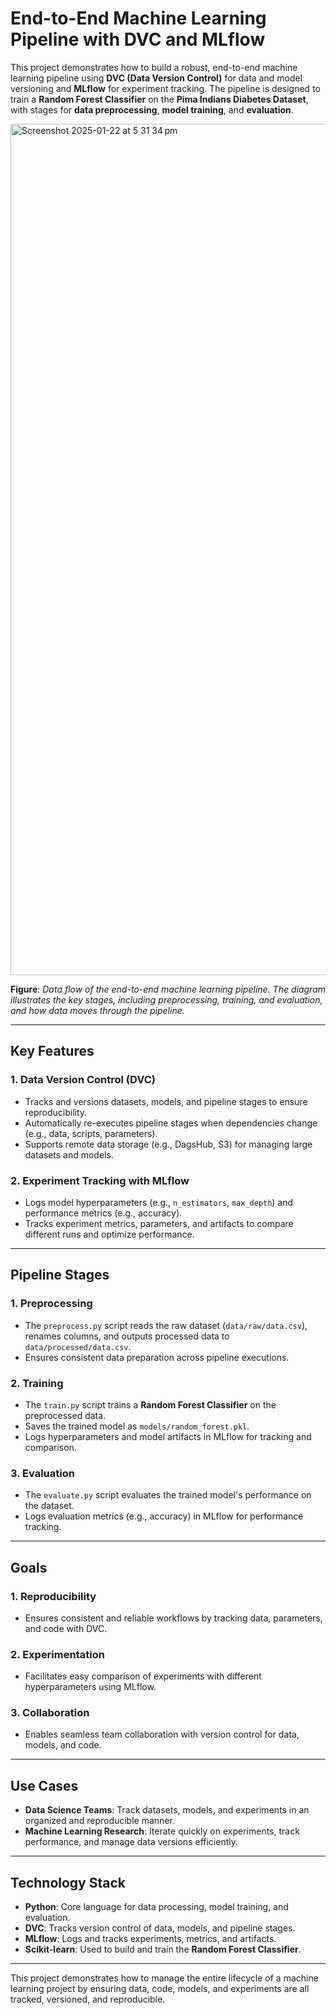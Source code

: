 # **End-to-End Machine Learning Pipeline with DVC and MLflow**

This project demonstrates how to build a robust, end-to-end machine learning pipeline using **DVC (Data Version Control)** for data and model versioning and **MLflow** for experiment tracking. The pipeline is designed to train a **Random Forest Classifier** on the **Pima Indians Diabetes Dataset**, with stages for **data preprocessing**, **model training**, and **evaluation**.


<img width="1362" alt="Screenshot 2025-01-22 at 5 31 34 pm" src="https://github.com/user-attachments/assets/b8fb2394-3e28-4929-98c6-b09f1fbd2f47" />

**Figure**: *Data flow of the end-to-end machine learning pipeline. The diagram illustrates the key stages, including preprocessing, training, and evaluation, and how data moves through the pipeline.*



---

## **Key Features**

### **1. Data Version Control (DVC)**
- Tracks and versions datasets, models, and pipeline stages to ensure reproducibility.
- Automatically re-executes pipeline stages when dependencies change (e.g., data, scripts, parameters).
- Supports remote data storage (e.g., DagsHub, S3) for managing large datasets and models.

### **2. Experiment Tracking with MLflow**
- Logs model hyperparameters (e.g., `n_estimators`, `max_depth`) and performance metrics (e.g., accuracy).
- Tracks experiment metrics, parameters, and artifacts to compare different runs and optimize performance.

---

## **Pipeline Stages**

### **1. Preprocessing**
- The `preprocess.py` script reads the raw dataset (`data/raw/data.csv`), renames columns, and outputs processed data to `data/processed/data.csv`.
- Ensures consistent data preparation across pipeline executions.

### **2. Training**
- The `train.py` script trains a **Random Forest Classifier** on the preprocessed data.
- Saves the trained model as `models/random_forest.pkl`.
- Logs hyperparameters and model artifacts in MLflow for tracking and comparison.

### **3. Evaluation**
- The `evaluate.py` script evaluates the trained model's performance on the dataset.
- Logs evaluation metrics (e.g., accuracy) in MLflow for performance tracking.

---

## **Goals**

### **1. Reproducibility**
- Ensures consistent and reliable workflows by tracking data, parameters, and code with DVC.

### **2. Experimentation**
- Facilitates easy comparison of experiments with different hyperparameters using MLflow.

### **3. Collaboration**
- Enables seamless team collaboration with version control for data, models, and code.

---

## **Use Cases**
- **Data Science Teams**: Track datasets, models, and experiments in an organized and reproducible manner.
- **Machine Learning Research**: Iterate quickly on experiments, track performance, and manage data versions efficiently.

---

## **Technology Stack**
- **Python**: Core language for data processing, model training, and evaluation.
- **DVC**: Tracks version control of data, models, and pipeline stages.
- **MLflow**: Logs and tracks experiments, metrics, and artifacts.
- **Scikit-learn**: Used to build and train the **Random Forest Classifier**.

---

This project demonstrates how to manage the entire lifecycle of a machine learning project by ensuring data, code, models, and experiments are all tracked, versioned, and reproducible.

